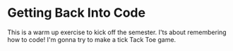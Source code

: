 # Getting Back Into Code

This is a warm up exercise to kick off the semester. I'ts about remembering how to code! I'm gonna try to make a tick Tack Toe game.
